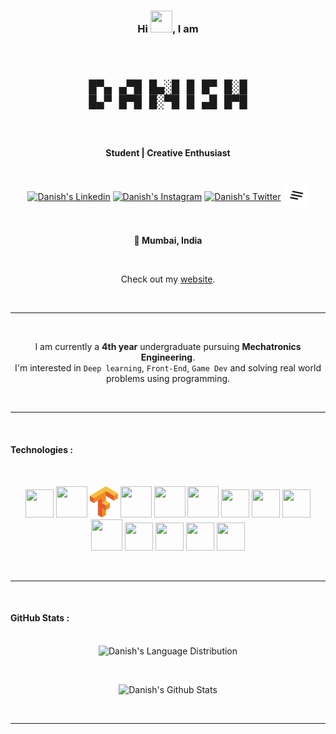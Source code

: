 <h3 align="center">Hi <img src="https://c.tenor.com/Wx9IEmZZXSoAAAAi/hi.gif" height="35" width="35">, I am 
</h3>
<br>
<pre align="center">
<font size="5">
█▀▄ ▄▀█ █▄░█ █ █▀ █░█
█▄▀ █▀█ █░▀█ █ ▄█ █▀█
</font>
</pre>
<br>
<p align="center">
<b>Student | Creative Enthusiast</b>
</p>
<br>
<p align="center">
<a href="https://www.linkedin.com/in/dan10ish/" target="_blank" rel="noopener noreferrer"><img align="center" src="./Resources/Readme_icons/r_linkedin.svg" alt="Danish's Linkedin" height="40" width="40" /></a>
<a href="https://www.instagram.com/dan10ish/" target="_blank" rel="noopener noreferrer"><img align="center" src="./Resources/Readme_icons/r_instagram.svg" alt="Danish's Instagram" height="30" width="40"/></a>
<a href="https://twitter.com/dan10ish" target="_blank" rel="noopener noreferrer"><img align="center" src="./Resources/Readme_icons/r_twitter.svg" alt="Danish's Twitter" height="30" width="40"/></a>
<a href="https://dan10ish.read.cv/" target="_blank" rel="noopener noreferrer"><img align="center" src="./Resources/Readme_icons/ReadCV.svg" alt="Danish's Snapchat" height="33" width="40"/></a>
</p>
</p>
<br>
<p align="center">
<b>📍 Mumbai, India</b>
</p>
<br>
<p align="center">
Check out my <a href="https://danish.dev/">website</a>.
</p>
<br>

<hr>
<br>

<p align="center">
<p align="center">
    I am currently a <b>4th year</b> undergraduate pursuing <b>Mechatronics Engineering</b>.
     
  <br>
I'm interested in <code>Deep learning</code>, <code>Front-End</code>, <code>Game Dev</code> and solving real world problems using programming. 
</p>
<br>
<hr>
<br>
<h4>Technologies : </h4>
<br>
  <p align="center">
  <img height="45" width="45px" src="./Resources/Readme_icons/python.svg">
  <img height="50" width="50px" src="./Resources/Readme_icons/react.svg">
  <img height="50" width="45px" src="./Resources/Readme_icons/Tensorflow.svg">
  <img height="50" width="50px" src="./Resources/Readme_icons/c.svg">
  <img height="50" width="50px" src="./Resources/Readme_icons/cpp.svg">
  <img height="50" width="50px" src="./Resources/Readme_icons/c-sharp.svg">
  <img height="45" width="45px" src="./Resources/Readme_icons/html.svg">
  <img height="45" width="45px" src="./Resources/Readme_icons/css.svg">
  <img height="45" width="45px" src="./Resources/Readme_icons/unity.svg">
  <img height="50" width="50px" src="./Resources/Readme_icons/blender.svg">
  <img height="45" width="45px" src="./Resources/Readme_icons/fusion.svg">
  <img height="45" width="45px" src="./Resources/Readme_icons/adobe-photoshop.svg">
  <img height="45" width="45px" src="./Resources/Readme_icons/figma.svg">
  <img height="45" width="45px" src="./Resources/Readme_icons/autocad.svg">

  </p>
  <br>
  <hr>
  <br>
 <h4>GitHub Stats :</h4>
<p align="center">
<br> 
<img src="https://github-readme-stats-five-flame-83.vercel.app/api/top-langs?username=dan10ish&show_icons=true&theme=gotham&locale=en&layout=compact" alt="Danish's Language Distribution" /></p>
<br>
<p align="center"><img src="https://github-readme-stats-five-flame-83.vercel.app/api?username=dan10ish&hide=prs,issues&show_icons=true&theme=gotham&locale=en" alt="Danish's Github Stats" width="410" /></p>

<br>

---
